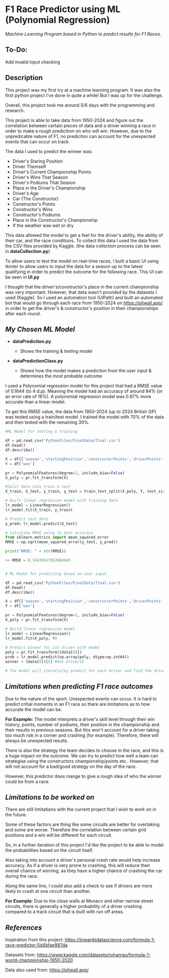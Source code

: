 # F1 Race Predictor using ML (Polynomial Regression)
 *Machine Learning Program based in Python to predict results for F1 Races.*

To-Do:
- 
Add invalid input checking 

 Description
 -
 
 This project was my first try at a machine learning program. It was also the first python project I've done in quite a while! But I was up for the challenge.

 Overall, this project took me around 5/6 days with the programming and research.

 This project is able to take data from 1950-2024 and figure out the correlation between certain pieces of data and a driver winning a race in order to make a rough predicition on who will win. However, due to the unpredicable nature of F1, no prediciton can account for the unexpected events that can occur on track.

 The data I used to predict the winner was:
- Driver's Staring Position
- Driver Themself
- Driver's Current Championship Points
- Driver's Wins That Season
- Driver's Podiums That Season
- Place in the Driver's Championship
- Driver's Age
- Car (The Constructor)
- Constructor's Points
- Constructor's Wins
- Constructor's Podiums 
- Place in the Constructor's Championship
- If the weather was wet or dry

This data allowed the model to get a feel for the driver's ability, the ability of their car, and the race conditions. To collect this data I used the data from the CSV files provided by Kaggle. (the data collection process can be seen in **dataCollection.py**)

 To allow users to test the model on real-time races, I built a basic UI using tkinter to allow users to input the data for a season up to the latest qualifying in order to predict the outcome for the following race. This UI can be seen in **UI.py**

 I thought that the driver's/constructor's place in the current championship was very important. However, that data wasn't provided by the datasets I used (Kaggle). So I used an automation tool (UiPath) and built an automated bot that would go through each race from 1950-2024 on https://pitwall.app/ in order to get the driver's & constructor's position in their championships after each round.

 *My Chosen ML Model*
 -

- **dataPrediction.py**
    - Shows the training & testing model

- **dataPredictionClass.py**
    - Shows how the model makes a prediciton from the user input & determines the most probable outcome

 I used a Polynomial regression model for this project that had a RMSE value of 0.1644 (to 4 d.p). Meaning the model had an accuracy of around 84% (or an error rate of 16%). A polynomial regression model was 0.97% more accurate than a linear model.

  To get this RMSE value, the data from 1950-2024 (up to 2024 British GP) was tested using a train/test model. I trained the model with 70% of the data and then tested with the remaining 30%. 

 ````python
#ML Model for testing & training

df = pd.read_csv('PythonFiles/FinalData/final.csv')
df.head()
df.describe()

X = df[['season','startingPosition','constructorPoints','driverPoints', 'raining','constructorID','driverID','driverPrevWins','driverPrevPodiums','driverStandingsPos','constructorStandingsPos', 'constructorWins' , 'constructorPodiums' , 'age']]
Y = df['won']

pr = PolynomialFeatures(degree=2, include_bias=False)
X_poly = pr.fit_transform(X) 

#Split data into train & test
X_train, X_test, y_train, y_test = train_test_split(X_poly, Y, test_size=0.3, random_state=42)

# Built linear regression model with training data
lr_model = LinearRegression()
lr_model.fit(X_train, y_train)

# Predict test data
y_pred= lr_model.predict(X_test)

# Calculate RMSE value to test accuracy
from sklearn.metrics import mean_squared_error
RMSE = np.sqrt(mean_squared_error(y_test, y_pred))

print("RMSE: " + str(RMSE))

>> RMSE = 0.16439617852664945

````
````python  

# ML Model for predicting based on user input

df = pd.read_csv('PythonFiles/FinalData/final.csv')
df.head()
df.describe()

X = df[['season','startingPosition','constructorPoints','driverPoints', 'raining','constructorID','driverID','driverPrevWins','driverPrevPodiums','driverStandingsPos','constructorStandingsPos', 'constructorWins' , 'constructorPodiums' , 'age']]
Y = df['won']

pr = PolynomialFeatures(degree=2, include_bias=False)
X_poly = pr.fit_transform(X) 

# Build linear regression model
lr_model = LinearRegression()
lr_model.fit(X_poly, Y)
 
# Predict winner for 1st driver with model
poly = pr.fit_transform([data[0]])
prob = lr_model.predict(np.array(poly, dtype=np.int64))
winner = (data[0])[5] #Get DriverID

# The model will iterativley predict for each driver and find the driver with the highest probability
````

 *Limitations when predicting F1 race outcomes*
 -

 Due to the nature of the sport. Unexpected events can occur. It is hard to predict critial moments in an F1 race so there are limitations as to how accurate the model can be. 

 **For Example:**
 The model interprets a driver's skill level through their win history, points, number of podiums, their position in the championship and their results in previous seasons. But this won't account for a driver taking too much risk in a corner and crashing (for example). Therefore, there will always be unexpected results. 

 There is also the strategy the team decides to choose in the race, and this is a huge impact on the outcome.
 We can try to predict how well a team can strategise using the constructors championship/points etc.. However, that will not account for a bad/good strategy on the day of the race.

However, this predictor does mange to give a rough idea of who the winner could be from a race. 

*Limitations to be worked on*
-

There are still limitations with the current project that I wish to work on in the future. 

Some of these factors are thing like some circuits are better for overtaking and some are worse. Therefore the correlation between certain grid positions and a win will be different for each circuit. 

So, in a further iteration of this project I'd like the project to be able to model the probabilities based on the circuit itself.

Also taking into account a driver's personal crash rate would help increase accuracy. As if a driver is very prone to crashing, this will reduce their overall chance of winning, as they have a higher chance of crashing the car during the race. 

Along the same line, I could also add a check to see if drivers are more likely to crash at one circuit than another. 

**For Example**: Due to the close walls at Monaco and other narrow street circuits, there is generally a higher probability of a driver crashing compared to a track circuit that is built with run off areas.

*References*
-

 Inspiration from this project: https://towardsdatascience.com/formula-1-race-predictor-5d4bfae887da

 Datasets from: https://www.kaggle.com/datasets/rohanrao/formula-1-world-championship-1950-2020 

 Data also used from:
 https://pitwall.app/
